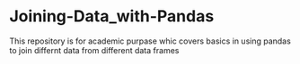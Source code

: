# Joining-Data_with-Pandas
This repository is for academic purpase whic covers basics in using pandas to join differnt data from different data frames 
